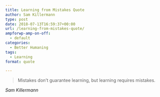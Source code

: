 ```yaml
---
title: Learning from Mistakes Quote
author: Sam Killermann
type: post
date: 2018-07-13T16:59:37+00:00
url: /learning-from-mistakes-quote/
ampforwp-amp-on-off:
  - default
categories:
  - Better Humaning
tags:
  - Learning
format: quote

---
```

> Mistakes don&#8217;t guarantee learning, but learning requires mistakes.

<cite>Sam Killermann</cite>